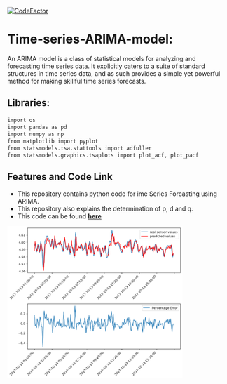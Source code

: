 [![CodeFactor](https://www.codefactor.io/repository/github/sumit-ai/time-series-arima-model/badge)](https://www.codefactor.io/repository/github/sumit-ai/time-series-arima-model)

# Time-series-ARIMA-model: 
An ARIMA model is a class of statistical models for analyzing and forecasting time series data.
It explicitly caters to a suite of standard structures in time series data, and as such provides a simple yet powerful method for making skillful time series forecasts.

## Libraries: 
```
import os
import pandas as pd
import numpy as np
from matplotlib import pyplot
from statsmodels.tsa.stattools import adfuller
from statsmodels.graphics.tsaplots import plot_acf, plot_pacf

```
## Features and Code Link 
- This repository contains python code for ime Series Forcasting using ARIMA. 
- This repository also explains the determination of p, d and q. 
- This code can be found **[here](https://github.com/Sumit-ai/Time-series-ARIMA-model/blob/master/Time%20series%20using%20ARIMA%20model%20.ipynb)** 

<img align="center" src="Unknown1.png" width="400" />

<img align="center" src="Unknown.png" width="400" />
